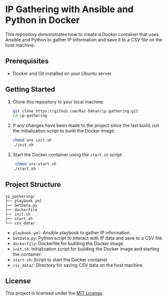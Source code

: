 # IP Gathering with Ansible and Python in Docker

This repository demonstrates how to create a Docker container that uses Ansible and Python to gather IP information and save it to a CSV file on the host machine.

## Prerequisites

- Docker and Git installed on your Ubuntu server

## Getting Started

1. Clone this repository to your local machine:

   ```sh
   git clone https://github.com/Raz-Dahan/ip-gathering.git
   cd ip-gathering
   ```

2. If any changes have been made to the project since the last build, run the initialization script to build the Docker image:

   ```sh
   chmod u+x init.sh
   ./init.sh
   ```

3. Start the Docker container using the `start.sh` script:

   ```sh
    chmod u+x start.sh
   ./start.sh
   ```

## Project Structure

```
ip_gathering/
├── playbook.yml
├── GetData.py
├── dockerfile
├── init.sh
├── start.sh
└── csv_data/
```

- `playbook.yml`: Ansible playbook to gather IP information.
- `GetData.py`: Python script to interact with IP data and save to a CSV file.
- `dockerfile`: Dockerfile for building the Docker image.
- `init.sh`: Initialization script for building the Docker image and starting the container.
- `start.sh`: Script to start the Docker container.
- `csv_data/`: Directory for saving CSV data on the host machine.

## License

This project is licensed under the [MIT License](LICENSE).
